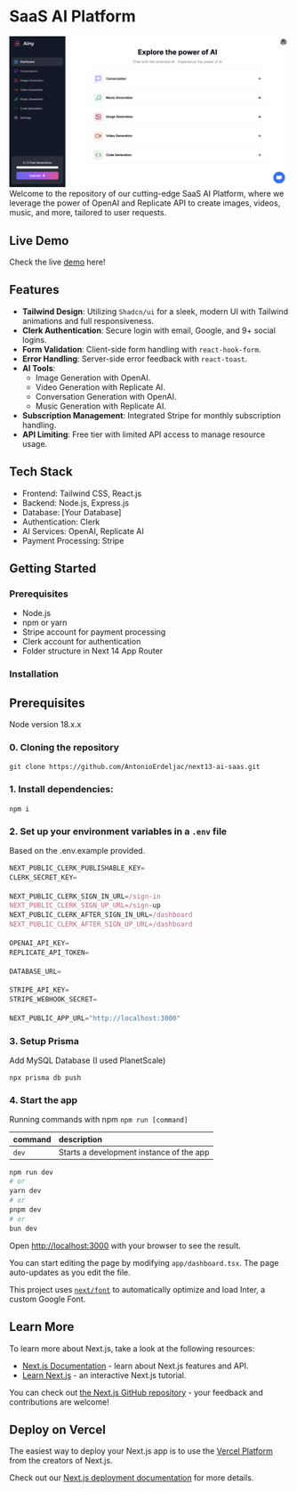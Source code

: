 # SaaS AI Platform

![Web App Preview](./dashboard-mainpage.png)
Welcome to the repository of our cutting-edge SaaS AI Platform, where we leverage the power of OpenAI and Replicate API to create images, videos, music, and more, tailored to user requests.

## Live Demo
Check the live [demo](https://ainy-next14-ai-saas.vercel.app) here!

## Features

- **Tailwind Design**: Utilizing `Shadcn/ui` for a sleek, modern UI with Tailwind animations and full responsiveness.
- **Clerk Authentication**: Secure login with email, Google, and 9+ social logins.
- **Form Validation**: Client-side form handling with `react-hook-form`.
- **Error Handling**: Server-side error feedback with `react-toast`.
- **AI Tools**: 
  - Image Generation with OpenAI.
  - Video Generation with Replicate AI.
  - Conversation Generation with OpenAI.
  - Music Generation with Replicate AI.
- **Subscription Management**: Integrated Stripe for monthly subscription handling.
- **API Limiting**: Free tier with limited API access to manage resource usage.

## Tech Stack

- Frontend: Tailwind CSS, React.js
- Backend: Node.js, Express.js
- Database: [Your Database]
- Authentication: Clerk
- AI Services: OpenAI, Replicate AI
- Payment Processing: Stripe

## Getting Started

### Prerequisites

- Node.js
- npm or yarn
- Stripe account for payment processing
- Clerk account for authentication
- Folder structure in Next 14 App Router

### Installation

## Prerequisites
Node version 18.x.x

### 0. Cloning the repository

```shell
git clone https://github.com/AntonioErdeljac/next13-ai-saas.git
```

### 1. Install dependencies:

```shell
npm i
```

### 2. Set up your environment variables in a `.env` file 
Based on the .env.example provided.

```js
NEXT_PUBLIC_CLERK_PUBLISHABLE_KEY=
CLERK_SECRET_KEY=

NEXT_PUBLIC_CLERK_SIGN_IN_URL=/sign-in
NEXT_PUBLIC_CLERK_SIGN_UP_URL=/sign-up
NEXT_PUBLIC_CLERK_AFTER_SIGN_IN_URL=/dashboard
NEXT_PUBLIC_CLERK_AFTER_SIGN_UP_URL=/dashboard

OPENAI_API_KEY=
REPLICATE_API_TOKEN=

DATABASE_URL=

STRIPE_API_KEY=
STRIPE_WEBHOOK_SECRET=

NEXT_PUBLIC_APP_URL="http://localhost:3000"
```

### 3. Setup Prisma

Add MySQL Database (I used PlanetScale)

```shell
npx prisma db push

```


### 4. Start the app
Running commands with npm `npm run [command]`

| command         | description                              |
| :-------------- | :--------------------------------------- |
| `dev`           | Starts a development instance of the app |

```bash
npm run dev
# or
yarn dev
# or
pnpm dev
# or
bun dev
```

Open [http://localhost:3000](http://localhost:3000) with your browser to see the result.

You can start editing the page by modifying `app/dashboard.tsx`. The page auto-updates as you edit the file.

This project uses [`next/font`](https://nextjs.org/docs/basic-features/font-optimization) to automatically optimize and load Inter, a custom Google Font.

## Learn More

To learn more about Next.js, take a look at the following resources:

- [Next.js Documentation](https://nextjs.org/docs) - learn about Next.js features and API.
- [Learn Next.js](https://nextjs.org/learn) - an interactive Next.js tutorial.

You can check out [the Next.js GitHub repository](https://github.com/vercel/next.js/) - your feedback and contributions are welcome!

## Deploy on Vercel

The easiest way to deploy your Next.js app is to use the [Vercel Platform](https://vercel.com/new?utm_medium=default-template&filter=next.js&utm_source=create-next-app&utm_campaign=create-next-app-readme) from the creators of Next.js.


Check out our [Next.js deployment documentation](https://nextjs.org/docs/deployment) for more details.
